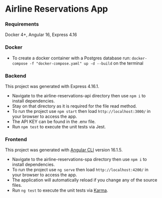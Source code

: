 # Airline Reservations App

### Requirements
Docker 4+, Angular 16, Express 4.16

### Docker
* To create a docker container with a Postgres database run: `docker-compose -f "docker-compose.yaml" up -d --build` on the terminal

### Backend
This project was generated with Express 4.16.1.

* Navigate to the airline-reservations-api directory then use `npm i` to install dependencies.
* Stay on that directory as it is required for the file read method.
* To run the project use `npm start` then load `http://localhost:3000/` in your browser to access the app.
* The API KEY can be found in the .env file.
* Run `npm test` to execute the unit tests via Jest.

### Frontend
This project was generated with [Angular CLI](https://github.com/angular/angular-cli) version 16.1.5.

* Navigate to the airline-reservations-spa directory then use `npm i` to install dependencies.
* To run the project use `ng serve` then load `http://localhost:4200/` in your browser to access the app.
* The application will automatically reload if you change any of the source files.
* Run `ng test` to execute the unit tests via [Karma](https://karma-runner.github.io).
